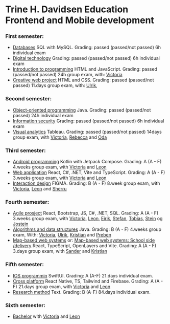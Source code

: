 # Trine H. Davidsen Education Frontend and Mobile development

### First semester:
- [Databases](https://github.com/THD-94/Databases) SQL with MySQL. Grading: passed (passed/not passed) 6h individual exam
- [Digital technology](https://github.com/THD-94/Digital-technology) Grading: passed (passed/not passed) 6h individual exam
- [Introduction to programming](https://github.com/THD-94/Introduction-to-programming) HTML and JavaScript. Grading: passed (passed/not passed) 24h group exam, with: [Victoria](https://github.com/vipr002)
- [Creative web project](https://github.com/THD-94/Creative-web-project) HTML and CSS. Grading: passed (passed/not passed) 11.days group exam, with: [Ulrik](), 

### Second semester:
- [Object-oriented programming](https://github.com/THD-94/Student-event-registration) Java. Grading: passed (passed/not passed) 24h individual exam
- [Information security](https://github.com/THD-94/information-security) Grading: passed (passed/not passed) 6h individual exam
- [Visual analytics](https://github.com/THD-94/Visual-Analytics) Tableau. Grading: passed (passed/not passed) 14days group exam, with [Victoria](https://github.com/vipr002), [Rebecca](https://github.com/Rebecca005) and [Oda]()

### Third semester:
- [Android programming](https://github.com/THD-94/Android-programming) Kotlin with Jetpack Compose. Grading: A (A - F) 4.weeks group exam, with [Victoria]([https://github.com/vipr002](https://github.com/vipr002/Android-exam)) and [Leon](https://github.com/Leon1005)
- [Web application](https://github.com/THD-94/Web-application) React, C#, .NET, Vite and TypeScript. Grading: A (A - F) 3.weeks group exam, with [Victoria]([https://github.com/vipr002](https://github.com/vipr002/Webutvikling-exam)) and [Leon](https://github.com/Leon1005/webprosjekt)
- [Interaction design](https://github.com/THD-94/Interaction-design) FIGMA. Grading: B (A - F) 8.week group exam, with [Victoria](https://github.com/vipr002), [Leon](https://github.com/Leon1005) and [Sherru]()

### Fourth semester:
- [Agile prosject](https://github.com/THD-94/smidig-prosjekt-eksamen) React, Bootstrap, JS, C#, .NET, SQL. Grading: A (A - F) 3.weeks group exam, with [Victoria](https://github.com/vipr002), [Leon](https://github.com/Leon1005), [Eirik](https://github.com/eajohansen), [Stefan](https://github.com/Stefannaeve), [Tobias](https://github.com/TEKami13), [Stein]([https://github.com/SRR81](https://github.com/SRR81/smidig-prosjekt-eksamen)) og [Jostein](https://github.com/jbhansen87)
- [Algorithms and data structures]() Java. Grading: B (A - F) 4.weeks group exam,  With: [Victoria](https://github.com/vipr002/algdat-exam), [Ulrik](), [Kristian](https://github.com/Hedgehog1991) and [Preben](https://github.com/prebenohre)
- [Map-based web systems](https://github.com/THD-94/KWS2100Exam) or: [Map-based web systems: School side /delivery](https://github.com/kristiania-kws2100-2024/kws2100-exam-Sanderchriss) React, TypeScript, OpenLayers and Vite. Grading: A (A - F) 3.days group exam, with [Sander]([https://github.com/Sanderchriss](https://github.com/Sanderchriss/KWS2100Exam)) and [Kristian]([https://github.com/Hedgehog1991](https://github.com/Hedgehog1991/kartExamen))

### Fifth semester:
- [IOS programmin](https://github.com/THD-94/NewsApp) SwiftUI. Grading: A (A-F) 21.days individual exam.
- [Cross platform](https://github.com/THD-94/ArtistApp)  React Native, TS, Tailwind and Firebase. Grading: A (A - F) 21.days group exam, with [Victoria](https://github.com/vipr002) and [Leon](https://github.com/Leon1005/TDS200-eksamen)
- [Research method](https://github.com/THD-94/Roboter-i-helsevesenet-) Text. Grading: B (A-F) 84.days individual exam.

### Sixth semester:
- [Bachelor]() with [Victoria](https://github.com/vipr002) and [Leon](https://github.com/Leon1005)

<!--
**THD-94/THD-94** is a ✨ _special_ ✨ repository because its `README.md` (this file) appears on your GitHub profile.

Here are some ideas to get you started:

- 🔭 I’m currently working on ...
- 🌱 I’m currently learning ...
- 👯 I’m looking to collaborate on ...
- 🤔 I’m looking for help with ...
- 💬 Ask me about ...
- 📫 How to reach me: ...
- 😄 Pronouns: ...
- ⚡ Fun fact: ...
-->
